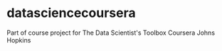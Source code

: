 # datasciencecoursera
Part of course project for The Data Scientist's Toolbox Coursera Johns Hopkins
